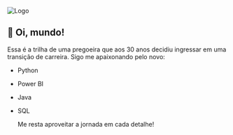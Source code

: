 
![Logo](https://custom-progress-bar.com/cdn/images/763/cute-rabbit-hiding-custom-progress-bar-m.png)


## 🚀 Oi, mundo!


Essa é a trilha de uma pregoeira que aos 30 anos decidiu ingressar em uma transição de carreira. Sigo me apaixonando pelo novo:


- Python
- Power BI
- Java 
- SQL

  Me resta aproveitar a jornada em cada detalhe! 
